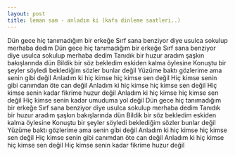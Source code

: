 ```yaml
---
layout: post
title: leman sam - anladım ki (kafa dinleme saatleri..)
---
```



Dün gece hiç tanımadığım bir erkeğe 
Sırf sana benziyor diye usulca sokulup merhaba dedim 
Dün gece hiç tanımadığım bir erkeğe 
Sırf sana benziyor diye usulca sokulup merhaba dedim
Tanıdık bir huzur aradım şaşkın bakışlarında dün 
Bildik bir söz bekledim eskiden kalma öylesine 
Konuştu bir şeyler söyledi beklediğim sözler bunlar değil 
Yüzüme baktı gözlerime ama senin gibi değil
Anladım ki hiç kimse hiç kimse sen değil 
Hiç kimse senin gibi canımdan öte can değil 
Anladım ki hiç kimse hiç kimse sen değil 
Hiç kimse senin kadar fikrime huzur değil
Anladım ki hiç kimse hiç kimse sen değil 
Hiç kimse senin kadar umuduma yol değil
Dün gece hiç tanımadığım bir erkeğe 
Sırf sana benziyor diye usulca sokulup merhaba dedim 
Tanıdık bir huzur aradım şaşkın bakışlarında dün 
Bildik bir söz bekledim eskiden kalma öylesine
Konuştu bir şeyler söyledi beklediğim sözler bunlar değil 
Yüzüme baktı gözlerime ama senin gibi değil
Anladım ki hiç kimse hiç kimse sen değil 
Hiç kimse senin gibi canımdan öte can değil 
Anladım ki hiç kimse hiç kimse sen değil 
Hiç kimse senin kadar fikrime huzur değil
